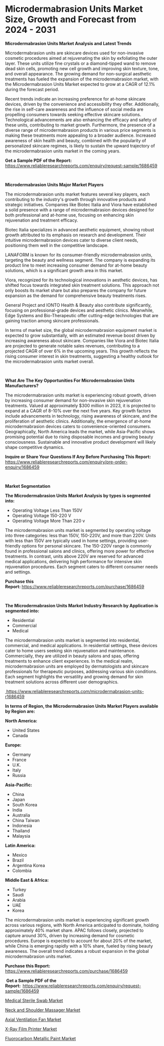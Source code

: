 <p><h1>Microdermabrasion Units Market Size, Growth and Forecast from 2024 - 2031</h1></p><p><strong>Microdermabrasion Units Market Analysis and Latest Trends</strong></p>
<p><p>Microdermabrasion units are skincare devices used for non-invasive cosmetic procedures aimed at rejuvenating the skin by exfoliating the outer layer. These units utilize fine crystals or a diamond-tipped wand to remove dead skin cells, promoting new cell growth and improving skin texture, tone, and overall appearance. The growing demand for non-surgical aesthetic treatments has fueled the expansion of the microdermabrasion market, with the Microdermabrasion Units Market expected to grow at a CAGR of 12.1% during the forecast period.</p><p>Recent trends indicate an increasing preference for at-home skincare devices, driven by the convenience and accessibility they offer. Additionally, the rise in self-care awareness and the influence of social media are propelling consumers towards seeking effective skincare solutions. Technological advancements are also enhancing the efficacy and safety of these units, contributing to market growth. Furthermore, the presence of a diverse range of microdermabrasion products in various price segments is making these treatments more appealing to a broader audience. Increased awareness of skin health and beauty, combined with the popularity of personalized skincare regimes, is likely to sustain the upward trajectory of the microdermabrasion units market in the coming years.</p></p>
<p><strong>Get a Sample PDF of the Report:&nbsp;</strong> <a href="https://www.reliableresearchreports.com/enquiry/request-sample/1686459?utm_campaign=121&utm_medium=2&utm_source=Github&utm_content=ia&utm_term=16102024&utm_id=microdermabrasion-units">https://www.reliableresearchreports.com/enquiry/request-sample/1686459</a></p>
<p>&nbsp;</p>
<p><strong>Microdermabrasion Units Major Market Players</strong></p>
<p><p>The microdermabrasion units market features several key players, each contributing to the industry's growth through innovative products and strategic initiatives. Companies like Biotec Italia and Viora have established a solid presence with a range of microdermabrasion devices designed for both professional and at-home use, focusing on enhancing skin rejuvenation and treatment efficacy.</p><p>Biotec Italia specializes in advanced aesthetic equipment, showing robust growth attributed to its emphasis on research and development. Their intuitive microdermabrasion devices cater to diverse client needs, positioning them well in the competitive landscape.</p><p>LANAFORM is known for its consumer-friendly microdermabrasion units, targeting the beauty and wellness segment. The company is expanding its product line to meet increasing consumer demand for at-home beauty solutions, which is a significant growth area in this market.</p><p>Viora, recognized for its technological innovations in aesthetic devices, has shifted focus towards integrated skin treatment solutions. This approach not only boosts its market share but also prepares the company for future expansion as the demand for comprehensive beauty treatments rises.</p><p>General Project and IONTO Health & Beauty also contribute significantly, focusing on professional-grade devices and aesthetic clinics. Meanwhile, Edge Systems and Bio-Therapeutic offer cutting-edge technologies that are gaining traction among skincare professionals.</p><p>In terms of market size, the global microdermabrasion equipment market is expected to grow substantially, with an estimated revenue boost driven by increasing awareness about skincare. Companies like Viora and Biotec Italia are projected to generate notable sales revenues, contributing to a projected CAGR of over 6% in the upcoming years. This growth reflects the rising consumer interest in skin treatments, suggesting a healthy outlook for the microdermabrasion units market overall.</p></p>
<p>&nbsp;</p>
<p><strong>What Are The Key Opportunities For Microdermabrasion Units Manufacturers?</strong></p>
<p><p>The microdermabrasion units market is experiencing robust growth, driven by increasing consumer demand for non-invasive skin rejuvenation treatments. Valued at approximately $300 million in 2023, it is projected to expand at a CAGR of 8-10% over the next five years. Key growth factors include advancements in technology, rising awareness of skincare, and the proliferation of aesthetic clinics. Additionally, the emergence of at-home microdermabrasion devices caters to convenience-oriented consumers. Geographically, North America leads the market, while Asia-Pacific shows promising potential due to rising disposable incomes and growing beauty consciousness. Sustainable and innovative product development will likely shape competitive dynamics.</p></p>
<p><strong>Inquire or Share Your Questions If Any Before Purchasing This Report:</strong> <a href="https://www.reliableresearchreports.com/enquiry/pre-order-enquiry/1686459?utm_campaign=121&utm_medium=2&utm_source=Github&utm_content=ia&utm_term=16102024&utm_id=microdermabrasion-units">https://www.reliableresearchreports.com/enquiry/pre-order-enquiry/1686459</a></p>
<p>&nbsp;</p>
<p><strong>Market Segmentation</strong></p>
<p><strong>The Microdermabrasion Units Market Analysis by types is segmented into:</strong></p>
<p><ul><li>Operating Voltage Less Than 150V</li><li>Operating Voltage 150-220 V</li><li>Operating Voltage More Than 220 v</li></ul></p>
<p><p>The microdermabrasion units market is segmented by operating voltage into three categories: less than 150V, 150-220V, and more than 220V. Units with less than 150V are typically used in home settings, providing user-friendly options for personal skincare. The 150-220V range is commonly found in professional salons and clinics, offering more power for effective treatments. In contrast, units above 220V are reserved for advanced medical applications, delivering high performance for intensive skin rejuvenation procedures. Each segment caters to different consumer needs and settings.</p></p>
<p><strong>Purchase this Report:&nbsp;</strong><a href="https://www.reliableresearchreports.com/purchase/1686459?utm_campaign=121&utm_medium=2&utm_source=Github&utm_content=ia&utm_term=16102024&utm_id=microdermabrasion-units">https://www.reliableresearchreports.com/purchase/1686459</a></p>
<p>&nbsp;</p>
<p><strong>The Microdermabrasion Units Market Industry Research by Application is segmented into:</strong></p>
<p><ul><li>Residential</li><li>Commercial</li><li>Medical</li></ul></p>
<p><p>The microdermabrasion units market is segmented into residential, commercial, and medical applications. In residential settings, these devices cater to home users seeking skin rejuvenation and maintenance. Commercially, they are utilized in beauty salons and spas, offering treatments to enhance client experiences. In the medical realm, microdermabrasion units are employed by dermatologists and skincare professionals for therapeutic purposes, addressing various skin conditions. Each segment highlights the versatility and growing demand for skin treatment solutions across different user demographics.</p></p>
<p><a href="https://www.reliableresearchreports.com/microdermabrasion-units-r1686459?utm_campaign=121&utm_medium=2&utm_source=Github&utm_content=ia&utm_term=16102024&utm_id=microdermabrasion-units">&nbsp;https://www.reliableresearchreports.com/microdermabrasion-units-r1686459</a></p>
<p><strong>In terms of Region, the Microdermabrasion Units Market Players available by Region are:</strong></p>
<p>
    <p> <strong> North America: </strong>
        <ul>
            <li>United States</li>
            <li>Canada</li>
        </ul>
        </p> 
    <p> <strong> Europe: </strong>
        <ul>
            <li>Germany</li>
            <li>France</li>
            <li>U.K.</li>
            <li>Italy</li>
            <li>Russia</li>
        </ul>
        </p> 
    <p> <strong> Asia-Pacific: </strong>
        <ul>
            <li>China</li>
            <li>Japan</li>
            <li>South Korea</li>
            <li>India</li>
            <li>Australia</li>
            <li>China Taiwan</li>
            <li>Indonesia</li>
            <li>Thailand</li>
            <li>Malaysia</li>
        </ul>
        </p> 
    <p> <strong> Latin America: </strong>
        <ul>
            <li>Mexico</li>
            <li>Brazil</li>
            <li>Argentina Korea</li>
            <li>Colombia</li>
        </ul>
        </p> 
    <p> <strong> Middle East & Africa: </strong>
        <ul>
            <li>Turkey</li>
            <li>Saudi</li>
            <li>Arabia</li>
            <li>UAE</li>
            <li>Korea</li>
        </ul>
    </p>
    </p>
<p><p>The microdermabrasion units market is experiencing significant growth across various regions, with North America anticipated to dominate, holding approximately 40% market share. APAC follows closely, projected to capture around 30%, driven by increasing demand for cosmetic procedures. Europe is expected to account for about 20% of the market, while China is emerging rapidly with a 10% share, fueled by rising beauty awareness. The overall trend indicates a robust expansion in the global microdermabrasion units market.</p></p>
<p><strong>Purchase this Report: </strong><a href="https://www.reliableresearchreports.com/purchase/1686459?utm_campaign=121&utm_medium=2&utm_source=Github&utm_content=ia&utm_term=16102024&utm_id=microdermabrasion-units">https://www.reliableresearchreports.com/purchase/1686459</a></p>
<p>&nbsp;<strong>Get a Sample PDF of the Report:&nbsp;&nbsp;</strong><a href="https://www.reliableresearchreports.com/enquiry/request-sample/1686459?utm_campaign=121&utm_medium=2&utm_source=Github&utm_content=ia&utm_term=16102024&utm_id=microdermabrasion-units">https://www.reliableresearchreports.com/enquiry/request-sample/1686459</a></p>
<p><strong></strong></p>
<p><p><a href="https://github.com/RunaHaque64/Market-Research-Report-List-1/blob/main/medical-sterile-swab-market.md?utm_campaign=121&utm_medium=2&utm_source=Github&utm_content=ia&utm_term=16102024&utm_id=microdermabrasion-units">Medical Sterile Swab Market</a></p><p><a href="https://issuu.com/reportprime-2/docs/neck-and-shoulder-massager-market-s_f63c1735fc3ff5?utm_campaign=121&utm_medium=2&utm_source=Github&utm_content=ia&utm_term=16102024&utm_id=microdermabrasion-units">Neck and Shoulder Massager Market</a></p><p><a href="https://issuu.com/reportprime-2/docs/axial-ventilation-fan-market-size-2_5ff99b5877c9c0?utm_campaign=121&utm_medium=2&utm_source=Github&utm_content=ia&utm_term=16102024&utm_id=microdermabrasion-units">Axial Ventilation Fan Market</a></p><p><a href="https://www.linkedin.com/pulse/global-x-ray-film-printer-market-trends-insights-growth-opportunities-bu3rc?utm_campaign=121&utm_medium=2&utm_source=Github&utm_content=ia&utm_term=16102024&utm_id=microdermabrasion-units">X-Ray Film Printer Market</a></p><p><a href="https://www.linkedin.com/pulse/fluorocarbon-metallic-paint-momentum-charting-69-cagr-path-2024-2031-xa3nf?trk=public_post_embed_feed-article-content&utm_campaign=121&utm_medium=2&utm_source=Github&utm_content=ia&utm_term=16102024&utm_id=microdermabrasion-units">Fluorocarbon Metallic Paint Market</a></p></p>